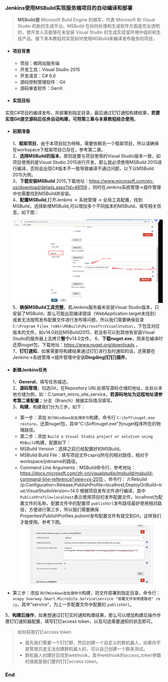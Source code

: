 ### Jenkins使用MSBuild实现服务端项目的自动编译和部署
>**MSBuild是** Microsoft Build Engine 的缩写，代表 Microsoft 和 Visual Studio 的新的生成平台。MSBuild 在如何处理和生成软件方面是完全透明的，使开发人员能够在未安装 Visual Studio 的生成实验室环境中组织和生成产品。接下来本教程将实现如何使用MSBuild来编译发布服务的项目。

+ #### 项目背景
	+ 项目：微网站服务端
	+ 开发工具：Visual Studio 2015
	+ 开发语言：C# 6.0
	+ 源码控制管理软件：Git
	+ 源码审查软件：Gerrit
+ #### 实现目标
实现C#项目的编译发布，并部署到指定目录，最后通过钉钉通知构建结果，**若要实现Git提交源码后任务自动构建，可将第三章与本章教程结合使用**。

+ #### 前期准备
   1、**框架项目**，由于本项目较为特殊，需要依赖另一个框架项目，所以请确保在workspace下框架项目已存在，参考第二章。  
   2、**选择MSBuild的版本**，原则是要与项目使用的Visual Studio版本一致，如项目使用的是Visual Studio 2015进行开发，那么就必须使用MSBuild 2015进行编译，否则会出现C#版本不一致导致编译不通过问题，以下以MSBuild 2015为例。  
   3、**下载安装MSBuild** 2015,下载地址：https://www.microsoft.com/en-us/download/details.aspx?id=48159 。同时在Jenkins系统管理->插件管理中也需要找到MSBuild并安装。  
   4、**配置MSBuild**,打开Jenkins -> 系统管理 -> 全局工具配置，找到MSBuild，选择新增MSBuild,可以增加多个不同版本的MSBuild，填写相关信息，如下图：
   
   ![avatar](/Images/msbuildinfo.png)
   5、**确保MSBuild工具完整**，若Jenkins服务器未安装Visual Studio版本，只安装了MSBuild，那么可能出现编译错误（WebApplication.target未找到）或者无法按照发布配置文件进行发布等问题，所以我们需要确保目录 `C:\Program Files (x86)\MSBuild\Microsoft\VisualStudio\`，下包含对应版本的文件，如v14.0对应MSBuild2015，若没有可以到其他有安装Visual Studio的服务器上去拷贝**整个**v14.0文件。
   6、**下载nuget.exe**，用来在编译时还原nuget包，下载地址：https://www.nuget.org/downloads 。  
   7、**钉钉通知**，如果需要将构建结果通过钉钉进行及时通知的话，还需要在Jenkins->系统管理->插件管理中安装**Dingding[钉钉]插件**。
+ #### 新建Jenkins任务
   1、**General**，填写任务描述。  
   2、**源码管理**，勾选Git，在Repository URL处填写源码仓储的地址，此处以本地仓储为例，如：C:\smart_micro_site_service，**若源码地址为远程地址请参考第二章配置**；分支（Branch）根据实际情况填写。  
   3、**构建**，构建我们分为三步，如下：
   - 第一步：添加 `执行Windows批处理命令`构建，命令行 `C:\Soft\nuget.exe restore`，还原nuget包，其中“C:\Soft\nuget.exe”为nuget程序所在的物理路径。
   - 第二步：添加 `Build a Visual Studio project or solution using MSBuild`构建，配置如下：
    - MSBuild Version：选择之前已经配置好的MSBuild。
	- MSBuild Build File：填写项目文件csproj所在的相对路径，相对于workspace/jobname的路径。
	- Command Line Arguments：MSBuild命令行，参考地址： https://docs.microsoft.com/zh-cn/visualstudio/msbuild/msbuild-command-line-reference?view=vs-2015 ，命令行：
	/t:Rebuild
	/p:Configuration=Release;PublishProfile=localhost;DeployOnBuild=true;VisualStudioVersion=14.0
	根据项目发布文件进行编译，其中 `PublishProfile=localhost`表示使用项目的发布配置文件，localhost为配置文件的名称，配置文件中的配置项 `publishUrl`发布路径最好使用相对路径，方便进行第三步，所以我们需要确保Properties\PublishProfiles\.pubxml发布配置文件有提交到Git，这样我们才能使用。参考下图。
![avatar](/Images/msbuildsetting.png)

 - 第三步：添加 `执行Windows批处理命令`构建，将文件部署到指定目录，命令行：`xcopy Soarway.Smart.MicroSite.Service\service "部署文件夹物理路径" /e /y`，其中“service”，为上一步配置文件中配置的 `publishUrl`。
    
 5、**构建后操作**，如果想通过钉钉实时通知构建结果，那么可以增加构建后操作步骤钉钉通知器配置，填写钉钉access token，以及勾选需要通知的状态即可。
   >如何获取钉钉access token
   >+ 首先我们需要一个钉钉群，然后创建一个自定义的群机器人，如果你不是管理员是无法创建群机器人的，可以自己创建一个群来测试。
   >+ 群机器人创建好后找到webhook，其中webhook的access_token参数的值就是我们要的钉钉access token。

### End